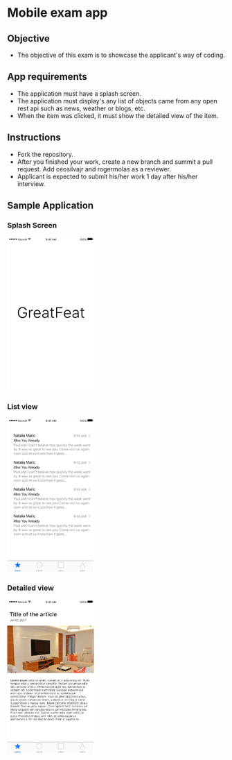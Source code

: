 # Mobile exam app

## Objective

- The objective of this exam is to showcase the applicant's way of coding.

## App requirements

- The application must have a splash screen.
- The application must display's any list of objects came from any open rest api such as news, weather or blogs, etc.
- When the item was clicked, it must show the detailed view of the item.

## Instructions

- Fork the repository.
- After you finished your work, create a new branch and summit a pull request. Add ceosilvajr and rogermolas as a reviewer.
- Applicant is expected to submit his/her work 1 day after his/her interview.

## Sample Application

### Splash Screen
<img src="art/splash_screen.png" alt="phone image" width="200px" />

### List view 
<img src="art/list_view.png" alt="phone image" width="200px" />

### Detailed view 
<img src="art/detailed_view.png" alt="phone image" width="200px" />
